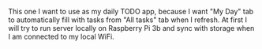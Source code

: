 This one I want to use as my daily TODO app, because I want
"My Day" tab to automatically fill with tasks from "All tasks"
tab when I refresh. At first I will try to run server locally
on Raspberry Pi 3b and sync with storage when I am connected
to my local WiFi.

